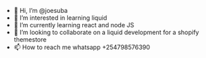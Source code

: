 - 👋 Hi, I’m @joesuba
- 👀 I’m interested in learning liquid 
- 🌱 I’m currently learning react and node JS
- 💞️ I’m looking to collaborate on a liquid development for a shopify themestore
- 📫 How to reach me whatsapp +254798576390

<!---
joesuba/joesuba is a ✨ special ✨ repository because its `README.md` (this file) appears on your GitHub profile.
You can click the Preview link to take a look at your changes.
--->
